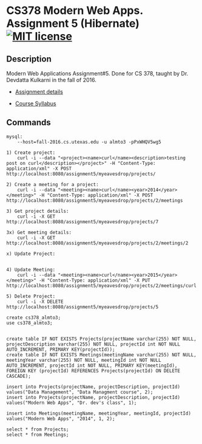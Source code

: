 # CS378 Modern Web Apps. Assignment 5 (Hibernate) [![MIT license](https://img.shields.io/badge/license-MIT-lightgrey.svg)](https://https://raw.githubusercontent.com/qirh/CS378-assignment4/master/LICENSE)

## Description
Modern Web Applications Assignment#5. Done for CS 378, taught by Dr. Devdatta Kulkarni in the fall of 2016. 

* [Assignment details](https://github.com/qirh/CS378-assignment5/blob/master/assignment5.pdf)

* [Course Syllabus](https://github.com/qirh/CS378-assignment5/blob/master/syllabus.pdf)

## Commands

    mysql:
        --host=fall-2016.cs.utexas.edu -u almto3 -pPxWHQV5wg5
        
    1) Create project:
        curl -i --data "<project><name>curl</name><description>testing post on curl</description></project>" -H "Content-Type: application/xml" -X POST http://localhost:8080/assignment5/myeavesdrop/projects/

    2) Create a meeting for a project:
        curl -i --data "<meeting><name>curl</name><year>2014</year></meeting>" -H "Content-Type: application/xml" -X POST http://localhost:8080/assignment5/myeavesdrop/projects/2/meetings

    3) Get project details:
        curl -i -X GET http://localhost:8080/assignment5/myeavesdrop/projects/7

    3x) Get meeting details:
        curl -i -X GET http://localhost:8080/assignment5/myeavesdrop/projects/2/meetings/2

    x) Update Project:


    4) Update Meeting:
        curl -i --data "<meeting><name>curl</name><year>2015</year></meeting>" -H "Content-Type: application/xml" -X PUT http://localhost:8080/assignment5/myeavesdrop/projects/2/meetings/curl

    5) Delete Project:
        curl -i -X DELETE http://localhost:8080/assignment5/myeavesdrop/projects/5

    create cs378_almto3;
    use cs378_almto3;


    create table IF NOT EXISTS Projects(projectName varchar(255) NOT NULL, projectDescription varchar(255) NOT NULL, projectId int NOT NULL AUTO_INCREMENT, PRIMARY KEY(projectId));
    create table IF NOT EXISTS Meetings(meetingName varchar(255) NOT NULL, meetingYear varchar(255) NOT NULL, meetingId int NOT NULL AUTO_INCREMENT, projectId int NOT NULL, PRIMARY KEY(meetingId), FOREIGN KEY (projectId) REFERENCES Projects(projectId) ON DELETE CASCADE);

    insert into Projects(projectName, projectDescription, projectId) values("Data Management", "Data Managment course", 2);
    insert into Projects(projectName, projectDescription, projectId) values("Modern Web Apps", "Dr. dev's class", 1);

    insert into Meetings(meetingName, meetingYear, meetingId, projectId) values("Modern Web Apps", "2014", 1, 2);

    select * from Projects;
    select * from Meetings;